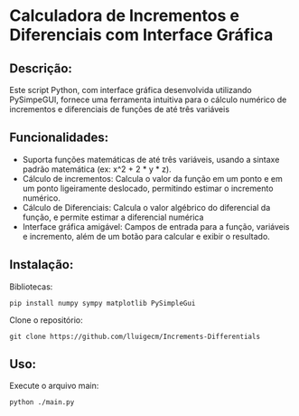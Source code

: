 <h1>Calculadora de Incrementos e Diferenciais com Interface Gráfica</h1>

<h2>Descrição:</h2>

Este script Python, com interface gráfica desenvolvida utilizando PySimpeGUI, fornece uma ferramenta intuitiva para o cálculo numérico de incrementos e diferenciais de funções de até três variáveis

<h2>Funcionalidades:</h2>

* Suporta funções matemáticas de até três variáveis, usando a sintaxe padrão matemática (ex: x^2 + 2 * y * z).
* Cálculo de incrementos: Calcula o valor da função em um ponto e em um ponto ligeiramente deslocado, permitindo estimar o incremento numérico.
* Cálculo de Diferenciais: Calcula o valor algébrico do diferencial da função, e permite estimar a diferencial numérica
* Interface gráfica amigável: Campos de entrada para a função, variáveis e incremento, além de um botão para calcular e exibir o resultado.

<h2>Instalação:</h2>

Bibliotecas:
```console     
pip install numpy sympy matplotlib PySimpleGui
```

Clone o repositório:
```console
git clone https://github.com/lluigecm/Increments-Differentials
```

<h2>Uso:</h2>

Execute o arquivo main:
```console
python ./main.py
```

